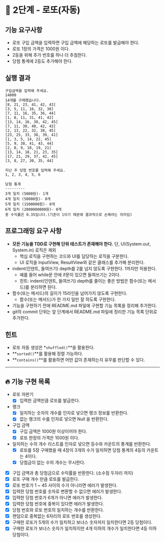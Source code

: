 # 🚀 2단계 - 로또(자동)

## 기능 요구사항
- 로또 구입 금액을 입력하면 구입 금액에 해당하는 로또를 발급해야 한다.
- 로또 1장의 가격은 1000원 이다.
- 2등을 위해 추가 번호를 하나 더 추첨한다.
- 당첨 통계에 2등도 추가해야 한다.

## 실행 결과

```
구입금액을 입력해 주세요.
14000
14개를 구매했습니다.
[8, 21, 23, 41, 42, 43]
[3, 5, 11, 16, 32, 38]
[7, 11, 16, 35, 36, 44]
[1, 8, 11, 31, 41, 42]
[13, 14, 16, 38, 42, 45]
[7, 11, 30, 40, 42, 43]
[2, 13, 22, 32, 38, 45]
[23, 25, 33, 36, 39, 41]
[1, 3, 5, 14, 22, 45]
[5, 9, 38, 41, 43, 44]
[2, 8, 9, 18, 19, 21]
[13, 14, 18, 21, 23, 35]
[17, 21, 29, 37, 42, 45]
[3, 8, 27, 30, 35, 44]

지난 주 당첨 번호를 입력해 주세요.
1, 2, 3, 4, 5, 6

당첨 통계
---------
3개 일치 (5000원)- 1개
4개 일치 (50000원)- 0개
5개 일치 (1500000원)- 0개
6개 일치 (2000000000원)- 0개
총 수익률은 0.35입니다.(기준이 1이기 때문에 결과적으로 손해라는 의미임)

```

## 프로그래밍 요구 사항

- **모든 기능을 TDD로 구현해 단위 테스트가 존재해야 한다.** 단, UI(System.out, System.in) 로직은 제외
    - 핵심 로직을 구현하는 코드와 UI를 담당하는 로직을 구분한다.
    - UI 로직을 InputView, ResultView와 같은 클래스를 추가해 분리한다.
- indent(인덴트, 들여쓰기) depth를 2를 넘지 않도록 구현한다. 1까지만 허용한다.
    - 예를 들어 while문 안에 if문이 있으면 들여쓰기는 2이다.
    - 힌트: indent(인덴트, 들여쓰기) depth를 줄이는 좋은 방법은 함수(또는 메서드)를 분리하면 된다.
- 함수(또는 메서드)의 길이가 15라인을 넘어가지 않도록 구현한다.
    - 함수(또는 메서드)가 한 가지 일만 잘 하도록 구현한다.
- 기능을 구현하기 전에 README.md 파일에 구현할 기능 목록을 정리해 추가한다.
- git의 commit 단위는 앞 단계에서 README.md 파일에 정리한 기능 목록 단위로 추가한다.

## 힌트

- 로또 자동 생성은 *`shuffled()`**을 활용한다.
- **`sorted()`**를 활용해 정렬 가능하다.
- **`contains()`**를 활용하면 어떤 값이 존재하는지 유무를 판단할 수 있다.

---

## 🔥 기능 구현 목록
- 로또 자판기
  - [x] 입력한 금액만큼 로또를 발급한다.
- 랭크
  - [x] 일치하는 숫자의 개수를 인자로 넣으면 랭크 정보를 반환한다.
  - [x] 없는 랭크의 수를 인자로 넣으면 Null 을 반환한다.
- 구입 금액
  - [x] 구입 금액은 1000원 이상이어야 한다.
  - [x] 로또 한장의 가격은 1000원 이다.
- 일치하는 수의 개수 리스트를 인자로 넣으면 등수와 카운트의 통계를 반환한다.
  - [x] 로또를 5장 구매했을 때 4장이 3개의 수가 일치하면 당첨 통계의 4등의 카운트는 4이다.
  - [x] 당첨금이 없는 수의 개수는 무시한다.
- [x] 구입 금액과 총 당첨금으로 수익률을 반환한다. (소수점 두자리 까지)
- [x] 로또 구매 개수 만큼 로또를 발급한다.
- [x] 로또 번호가 1 ~ 45 사이의 수가 아니라면 에러가 발생한다.
- [x] 입력한 당첨 번호를 숫자로 변환할 수 없으면 에러가 발생한다.
- [x] 입력한 당첨 번호가 6개가 아니면 에러가 발생한다.
- [x] 입력한 당첨 번호에 중복이 있다면 에러가 발생한다.
- [x] 당첨 번호와 로또 번호의 일치하는 개수를 반환한다.
- [x] 랜덤으로 중복없는 6자리의 로또 번호를 생성한다.
- [x] 구매한 로또가 5개의 수가 일치하고 보너스 숫자까지 일치한다면 2등 당첨이다.
- [x] 구매한 로또가 보너스 숫자가 일치하지만 4개 이하의 개수가 일치한다면 4등 이하 당첨이다.